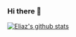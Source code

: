 ### Hi there 👋

[![Eliaz's github stats](https://github-readme-stats.vercel.app/api?username=Eliaz-LR)](https://github.com/anuraghazra/github-readme-stats)

<!--
**Eliaz-LR/Eliaz-LR** is a ✨ _special_ ✨ repository because its `README.md` (this file) appears on your GitHub profile.

Here are some ideas to get you started:

- 🔭 I’m currently working on ...
- 🌱 I’m currently learning ...
- 👯 I’m looking to collaborate on ...
- 🤔 I’m looking for help with ...
- 💬 Ask me about ...
- 📫 How to reach me: ...
- 😄 Pronouns: ...
- ⚡ Fun fact: ...
-->
